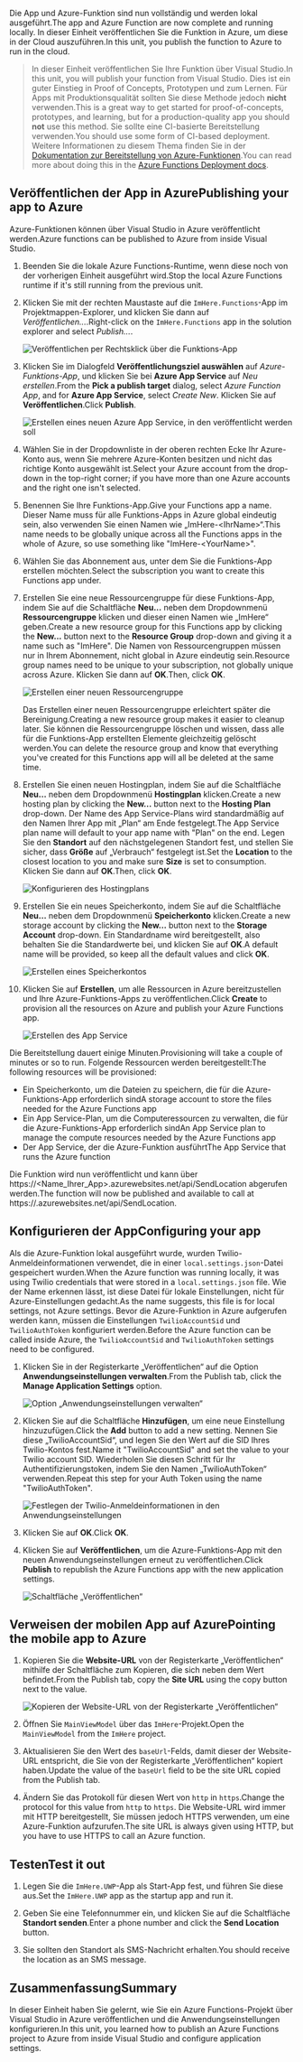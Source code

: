 <span data-ttu-id="087b7-101">Die App und Azure-Funktion sind nun vollständig und werden lokal ausgeführt.</span><span class="sxs-lookup"><span data-stu-id="087b7-101">The app and Azure Function are now complete and running locally.</span></span> <span data-ttu-id="087b7-102">In dieser Einheit veröffentlichen Sie die Funktion in Azure, um diese in der Cloud auszuführen.</span><span class="sxs-lookup"><span data-stu-id="087b7-102">In this unit, you publish the function to Azure to run in the cloud.</span></span>

> <span data-ttu-id="087b7-103">In dieser Einheit veröffentlichen Sie Ihre Funktion über Visual Studio.</span><span class="sxs-lookup"><span data-stu-id="087b7-103">In this unit, you will publish your function from Visual Studio.</span></span> <span data-ttu-id="087b7-104">Dies ist ein guter Einstieg in Proof of Concepts, Prototypen und zum Lernen. Für Apps mit Produktionsqualität sollten Sie diese Methode jedoch **nicht** verwenden.</span><span class="sxs-lookup"><span data-stu-id="087b7-104">This is a great way to get started for proof-of-concepts, prototypes, and learning, but for a production-quality app you should **not** use this method.</span></span> <span data-ttu-id="087b7-105">Sie sollte eine CI-basierte Bereitstellung verwenden.</span><span class="sxs-lookup"><span data-stu-id="087b7-105">You should use some form of CI-based deployment.</span></span> <span data-ttu-id="087b7-106">Weitere Informationen zu diesem Thema finden Sie in der [Dokumentation zur Bereitstellung von Azure-Funktionen](https://docs.microsoft.com/azure/azure-functions/functions-continuous-deployment).</span><span class="sxs-lookup"><span data-stu-id="087b7-106">You can read more about doing this in the [Azure Functions Deployment docs](https://docs.microsoft.com/azure/azure-functions/functions-continuous-deployment).</span></span>
>

## <a name="publishing-your-app-to-azure"></a><span data-ttu-id="087b7-107">Veröffentlichen der App in Azure</span><span class="sxs-lookup"><span data-stu-id="087b7-107">Publishing your app to Azure</span></span>

<span data-ttu-id="087b7-108">Azure-Funktionen können über Visual Studio in Azure veröffentlicht werden.</span><span class="sxs-lookup"><span data-stu-id="087b7-108">Azure functions can be published to Azure from inside Visual Studio.</span></span>

1. <span data-ttu-id="087b7-109">Beenden Sie die lokale Azure Functions-Runtime, wenn diese noch von der vorherigen Einheit ausgeführt wird.</span><span class="sxs-lookup"><span data-stu-id="087b7-109">Stop the local Azure Functions runtime if it's still running from the previous unit.</span></span>

1. <span data-ttu-id="087b7-110">Klicken Sie mit der rechten Maustaste auf die `ImHere.Functions`-App im Projektmappen-Explorer, und klicken Sie dann auf *Veröffentlichen...*.</span><span class="sxs-lookup"><span data-stu-id="087b7-110">Right-click on the `ImHere.Functions` app in the solution explorer and select *Publish...*.</span></span>

    ![Veröffentlichen per Rechtsklick über die Funktions-App](../media-drafts/8-right-click-publish.png)

1. <span data-ttu-id="087b7-112">Klicken Sie im Dialogfeld **Veröffentlichungsziel auswählen** auf *Azure-Funktions-App*, und klicken Sie bei **Azure App Service** auf *Neu erstellen*.</span><span class="sxs-lookup"><span data-stu-id="087b7-112">From the **Pick a publish target** dialog, select *Azure Function App*, and for **Azure App Service**, select *Create New*.</span></span> <span data-ttu-id="087b7-113">Klicken Sie auf **Veröffentlichen**.</span><span class="sxs-lookup"><span data-stu-id="087b7-113">Click **Publish**.</span></span>

    ![Erstellen eines neuen Azure App Service, in den veröffentlicht werden soll](../media-drafts/8-pick-publish-target.png)

1. <span data-ttu-id="087b7-115">Wählen Sie in der Dropdownliste in der oberen rechten Ecke Ihr Azure-Konto aus, wenn Sie mehrere Azure-Konten besitzen und nicht das richtige Konto ausgewählt ist.</span><span class="sxs-lookup"><span data-stu-id="087b7-115">Select your Azure account from the drop-down in the top-right corner; if you have more than one Azure accounts and the right one isn't selected.</span></span>

1. <span data-ttu-id="087b7-116">Benennen Sie Ihre Funktions-App.</span><span class="sxs-lookup"><span data-stu-id="087b7-116">Give your Functions app a name.</span></span> <span data-ttu-id="087b7-117">Dieser Name muss für alle Funktions-Apps in Azure global eindeutig sein, also verwenden Sie einen Namen wie „ImHere-\<IhrName\>“.</span><span class="sxs-lookup"><span data-stu-id="087b7-117">This name needs to be globally unique across all the Functions apps in the whole of Azure, so use something like "ImHere-\<YourName\>".</span></span>

1. <span data-ttu-id="087b7-118">Wählen Sie das Abonnement aus, unter dem Sie die Funktions-App erstellen möchten.</span><span class="sxs-lookup"><span data-stu-id="087b7-118">Select the subscription you want to create this Functions app under.</span></span>

1. <span data-ttu-id="087b7-119">Erstellen Sie eine neue Ressourcengruppe für diese Funktions-App, indem Sie auf die Schaltfläche **Neu...** neben dem Dropdownmenü **Ressourcengruppe** klicken und dieser einen Namen wie „ImHere“ geben.</span><span class="sxs-lookup"><span data-stu-id="087b7-119">Create a new resource group for this Functions app by clicking the **New...** button next to the **Resource Group** drop-down and giving it a name such as "ImHere".</span></span> <span data-ttu-id="087b7-120">Die Namen von Ressourcengruppen müssen nur in Ihrem Abonnement, nicht global in Azure eindeutig sein.</span><span class="sxs-lookup"><span data-stu-id="087b7-120">Resource group names need to be unique to your subscription, not globally unique across Azure.</span></span> <span data-ttu-id="087b7-121">Klicken Sie dann auf **OK**.</span><span class="sxs-lookup"><span data-stu-id="087b7-121">Then, click **OK**.</span></span>

    ![Erstellen einer neuen Ressourcengruppe](../media-drafts/8-create-new-resource-group.png)

   <span data-ttu-id="087b7-123">Das Erstellen einer neuen Ressourcengruppe erleichtert später die Bereinigung.</span><span class="sxs-lookup"><span data-stu-id="087b7-123">Creating a new resource group makes it easier to cleanup later.</span></span> <span data-ttu-id="087b7-124">Sie können die Ressourcengruppe löschen und wissen, dass alle für die Funktions-App erstellten Elemente gleichzeitig gelöscht werden.</span><span class="sxs-lookup"><span data-stu-id="087b7-124">You can delete the resource group and know that everything you've created for this Functions app will all be deleted at the same time.</span></span>

1. <span data-ttu-id="087b7-125">Erstellen Sie einen neuen Hostingplan, indem Sie auf die Schaltfläche **Neu...** neben dem Dropdownmenü **Hostingplan** klicken.</span><span class="sxs-lookup"><span data-stu-id="087b7-125">Create a new hosting plan by clicking the **New...** button next to the **Hosting Plan** drop-down.</span></span> <span data-ttu-id="087b7-126">Der Name des App Service-Plans wird standardmäßig auf den Namen Ihrer App mit „Plan“ am Ende festgelegt.</span><span class="sxs-lookup"><span data-stu-id="087b7-126">The App Service plan name will default to your app name with "Plan" on the end.</span></span> <span data-ttu-id="087b7-127">Legen Sie den **Standort** auf den nächstgelegenen Standort fest, und stellen Sie sicher, dass **Größe** auf „Verbrauch“ festgelegt ist.</span><span class="sxs-lookup"><span data-stu-id="087b7-127">Set the **Location** to the closest location to you and make sure **Size** is set to consumption.</span></span> <span data-ttu-id="087b7-128">Klicken Sie dann auf **OK**.</span><span class="sxs-lookup"><span data-stu-id="087b7-128">Then, click **OK**.</span></span>

    ![Konfigurieren des Hostingplans](../media-drafts/8-configure-hosting-plan.png)

1. <span data-ttu-id="087b7-130">Erstellen Sie ein neues Speicherkonto, indem Sie auf die Schaltfläche **Neu...** neben dem Dropdownmenü **Speicherkonto** klicken.</span><span class="sxs-lookup"><span data-stu-id="087b7-130">Create a new storage account by clicking the **New...** button next to the **Storage Account** drop-down.</span></span> <span data-ttu-id="087b7-131">Ein Standardname wird bereitgestellt, also behalten Sie die Standardwerte bei, und klicken Sie auf **OK**.</span><span class="sxs-lookup"><span data-stu-id="087b7-131">A default name will be provided, so keep all the default values and click **OK**.</span></span>

    ![Erstellen eines Speicherkontos](../media-drafts/8-create-storage-account.png)

1. <span data-ttu-id="087b7-133">Klicken Sie auf **Erstellen**, um alle Ressourcen in Azure bereitzustellen und Ihre Azure-Funktions-Apps zu veröffentlichen.</span><span class="sxs-lookup"><span data-stu-id="087b7-133">Click **Create** to provision all the resources on Azure and publish your Azure Functions app.</span></span>

    ![Erstellen des App Service](../media-drafts/8-create-app-service.png)

<span data-ttu-id="087b7-135">Die Bereitstellung dauert einige Minuten.</span><span class="sxs-lookup"><span data-stu-id="087b7-135">Provisioning will take a couple of minutes or so to run.</span></span> <span data-ttu-id="087b7-136">Folgende Ressourcen werden bereitgestellt:</span><span class="sxs-lookup"><span data-stu-id="087b7-136">The following resources will be provisioned:</span></span>

- <span data-ttu-id="087b7-137">Ein Speicherkonto, um die Dateien zu speichern, die für die Azure-Funktions-App erforderlich sind</span><span class="sxs-lookup"><span data-stu-id="087b7-137">A storage account to store the files needed for the Azure Functions app</span></span>
- <span data-ttu-id="087b7-138">Ein App Service-Plan, um die Computeressourcen zu verwalten, die für die Azure-Funktions-App erforderlich sind</span><span class="sxs-lookup"><span data-stu-id="087b7-138">An App Service plan to manage the compute resources needed by the Azure Functions app</span></span>
- <span data-ttu-id="087b7-139">Der App Service, der die Azure-Funktion ausführt</span><span class="sxs-lookup"><span data-stu-id="087b7-139">The App Service that runs the Azure function</span></span>

<span data-ttu-id="087b7-140">Die Funktion wird nun veröffentlicht und kann über https://<Name_Ihrer_App>.azurewebsites.net/api/SendLocation abgerufen werden.</span><span class="sxs-lookup"><span data-stu-id="087b7-140">The function will now be published and available to call at https://<your-app-name>.azurewebsites.net/api/SendLocation.</span></span>

## <a name="configuring-your-app"></a><span data-ttu-id="087b7-141">Konfigurieren der App</span><span class="sxs-lookup"><span data-stu-id="087b7-141">Configuring your app</span></span>

<span data-ttu-id="087b7-142">Als die Azure-Funktion lokal ausgeführt wurde, wurden Twilio-Anmeldeinformationen verwendet, die in einer `local.settings.json`-Datei gespeichert wurden.</span><span class="sxs-lookup"><span data-stu-id="087b7-142">When the Azure function was running locally, it was using Twilio credentials that were stored in a `local.settings.json` file.</span></span> <span data-ttu-id="087b7-143">Wie der Name erkennen lässt, ist diese Datei für lokale Einstellungen, nicht für Azure-Einstellungen gedacht.</span><span class="sxs-lookup"><span data-stu-id="087b7-143">As the name suggests, this file is for local settings, not Azure settings.</span></span> <span data-ttu-id="087b7-144">Bevor die Azure-Funktion in Azure aufgerufen werden kann, müssen die Einstellungen `TwilioAccountSid` und `TwilioAuthToken` konfiguriert werden.</span><span class="sxs-lookup"><span data-stu-id="087b7-144">Before the Azure function can be called inside Azure, the `TwilioAccountSid` and `TwilioAuthToken` settings need to be configured.</span></span>

1. <span data-ttu-id="087b7-145">Klicken Sie in der Registerkarte „Veröffentlichen“ auf die Option **Anwendungseinstellungen verwalten**.</span><span class="sxs-lookup"><span data-stu-id="087b7-145">From the Publish tab, click the **Manage Application Settings** option.</span></span>

    ![Option „Anwendungseinstellungen verwalten“](../media-drafts/8-application-settings-option.png)

1. <span data-ttu-id="087b7-147">Klicken Sie auf die Schaltfläche **Hinzufügen**, um eine neue Einstellung hinzuzufügen.</span><span class="sxs-lookup"><span data-stu-id="087b7-147">Click the **Add** button to add a new setting.</span></span> <span data-ttu-id="087b7-148">Nennen Sie diese „TwilioAccountSid“, und legen Sie den Wert auf die SID Ihres Twilio-Kontos fest.</span><span class="sxs-lookup"><span data-stu-id="087b7-148">Name it "TwilioAccountSid" and set the value to your Twilio account SID.</span></span> <span data-ttu-id="087b7-149">Wiederholen Sie diesen Schritt für Ihr Authentifizierungstoken, indem Sie den Namen „TwilioAuthToken“ verwenden.</span><span class="sxs-lookup"><span data-stu-id="087b7-149">Repeat this step for your Auth Token using the name "TwilioAuthToken".</span></span>

    ![Festlegen der Twilio-Anmeldeinformationen in den Anwendungseinstellungen](../media-drafts/8-set-creds-in-app-settings.png)

1. <span data-ttu-id="087b7-151">Klicken Sie auf **OK**.</span><span class="sxs-lookup"><span data-stu-id="087b7-151">Click **OK**.</span></span>

1. <span data-ttu-id="087b7-152">Klicken Sie auf **Veröffentlichen**, um die Azure-Funktions-App mit den neuen Anwendungseinstellungen erneut zu veröffentlichen.</span><span class="sxs-lookup"><span data-stu-id="087b7-152">Click **Publish** to republish the Azure Functions app with the new application settings.</span></span>

    ![Schaltfläche „Veröffentlichen“](../media-drafts/8-publish-application-button.png)

## <a name="pointing-the-mobile-app-to-azure"></a><span data-ttu-id="087b7-154">Verweisen der mobilen App auf Azure</span><span class="sxs-lookup"><span data-stu-id="087b7-154">Pointing the mobile app to Azure</span></span>

1. <span data-ttu-id="087b7-155">Kopieren Sie die **Website-URL** von der Registerkarte „Veröffentlichen“ mithilfe der Schaltfläche zum Kopieren, die sich neben dem Wert befindet.</span><span class="sxs-lookup"><span data-stu-id="087b7-155">From the Publish tab, copy the **Site URL** using the copy button next to the value.</span></span>

    ![Kopieren der Website-URL von der Registerkarte „Veröffentlichen“](../media-drafts/8-copy-site-url.png)

1. <span data-ttu-id="087b7-157">Öffnen Sie `MainViewModel` über das `ImHere`-Projekt.</span><span class="sxs-lookup"><span data-stu-id="087b7-157">Open the `MainViewModel` from the `ImHere` project.</span></span>

1. <span data-ttu-id="087b7-158">Aktualisieren Sie den Wert des `baseUrl`-Felds, damit dieser der Website-URL entspricht, die Sie von der Registerkarte „Veröffentlichen“ kopiert haben.</span><span class="sxs-lookup"><span data-stu-id="087b7-158">Update the value of the `baseUrl` field to be the site URL copied from the Publish tab.</span></span>

1. <span data-ttu-id="087b7-159">Ändern Sie das Protokoll für diesen Wert von `http` in `https`.</span><span class="sxs-lookup"><span data-stu-id="087b7-159">Change the protocol for this value from `http` to `https`.</span></span> <span data-ttu-id="087b7-160">Die Website-URL wird immer mit HTTP bereitgestellt, Sie müssen jedoch HTTPS verwenden, um eine Azure-Funktion aufzurufen.</span><span class="sxs-lookup"><span data-stu-id="087b7-160">The site URL is always given using HTTP, but you have to use HTTPS to call an Azure function.</span></span>

## <a name="test-it-out"></a><span data-ttu-id="087b7-161">Testen</span><span class="sxs-lookup"><span data-stu-id="087b7-161">Test it out</span></span>

1. <span data-ttu-id="087b7-162">Legen Sie die `ImHere.UWP`-App als Start-App fest, und führen Sie diese aus.</span><span class="sxs-lookup"><span data-stu-id="087b7-162">Set the `ImHere.UWP` app as the startup app and run it.</span></span>

1. <span data-ttu-id="087b7-163">Geben Sie eine Telefonnummer ein, und klicken Sie auf die Schaltfläche **Standort senden**.</span><span class="sxs-lookup"><span data-stu-id="087b7-163">Enter a phone number and click the **Send Location** button.</span></span>

1. <span data-ttu-id="087b7-164">Sie sollten den Standort als SMS-Nachricht erhalten.</span><span class="sxs-lookup"><span data-stu-id="087b7-164">You should receive the location as an SMS message.</span></span>

## <a name="summary"></a><span data-ttu-id="087b7-165">Zusammenfassung</span><span class="sxs-lookup"><span data-stu-id="087b7-165">Summary</span></span>

<span data-ttu-id="087b7-166">In dieser Einheit haben Sie gelernt, wie Sie ein Azure Functions-Projekt über Visual Studio in Azure veröffentlichen und die Anwendungseinstellungen konfigurieren.</span><span class="sxs-lookup"><span data-stu-id="087b7-166">In this unit, you learned how to publish an Azure Functions project to Azure from inside Visual Studio and configure application settings.</span></span>